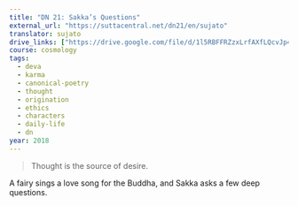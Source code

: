 ```yaml
---
title: "DN 21: Sakka’s Questions"
external_url: "https://suttacentral.net/dn21/en/sujato"
translator: sujato
drive_links: ["https://drive.google.com/file/d/1l5RBFFRZzxLrfAXfLQcvJp4dOm98tb1P"]
course: cosmology
tags:
  - deva
  - karma
  - canonical-poetry
  - thought
  - origination
  - ethics
  - characters
  - daily-life
  - dn
year: 2018
---
```


> Thought is the source of desire.

A fairy sings a love song for the Buddha, and Sakka asks a few deep questions.
